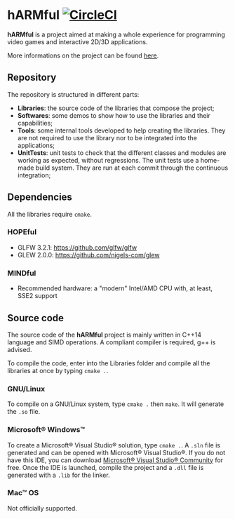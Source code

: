 # hARMful [![CircleCI](https://circleci.com/gh/dcarlus/hARMful/tree/master.svg?style=svg)](https://circleci.com/gh/dcarlus/hARMful/tree/master)
**hARMful** is a project aimed at making a whole experience for programming video games and interactive 2D/3D applications.

More informations on the project can be found [here](https://dcarlus.github.io/hARMful/).

## Repository
The repository is structured in different parts:
* **Libraries**: the source code of the libraries that compose the project;
* **Softwares**: some demos to show how to use the libraries and their capabilities;
* **Tools**: some internal tools developed to help creating the libraries. They are not required to use the library nor to be integrated into the applications;
* **UnitTests**: unit tests to check that the different classes and modules are working as expected, without regressions. The unit tests use a home-made build system. They are run at each commit through the continuous integration;

## Dependencies
All the libraries require `cmake`.

### HOPEful
* GLFW 3.2.1: https://github.com/glfw/glfw
* GLEW 2.0.0: https://github.com/nigels-com/glew

### MINDful
* Recommended hardware: a "modern" Intel/AMD CPU with, at least, SSE2 support

## Source code
The source code of the **hARMful** project is mainly written in C++14 language and SIMD operations. A compliant compiler is required, g++ is advised.

To compile the code, enter into the Libraries folder and compile all the libraries at once by typing `cmake .`.

### GNU/Linux
To compile on a GNU/Linux system, type `cmake .` then `make`. It will generate the `.so` file.

### Microsoft® Windows™
To create a Microsoft® Visual Studio® solution, type `cmake .`. A `.sln` file is generated and can be opened with Microsoft® Visual Studio®. If you do not have this IDE, you can download [Microsoft® Visual Studio® Community](https://www.visualstudio.com/vs/visual-studio-express/) for free.
Once the IDE is launched, compile the project and a `.dll` file is generated with a `.lib` for the linker.

### Mac™ OS
Not officially supported.

